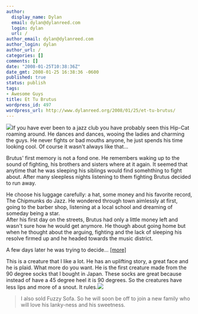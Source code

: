 ```yaml
---
author:
  display_name: Dylan
  email: dylan@dylanreed.com
  login: dylan
  url: /
author_email: dylan@dylanreed.com
author_login: dylan
author_url: /
categories: []
comments: []
date: "2008-01-25T10:38:36Z"
date_gmt: 2008-01-25 16:38:36 -0600
published: true
status: publish
tags:
- Awesome Guys
title: Et Tu Brutus
wordpress_id: 497
wordpress_url: http://www.dylanreed.org/2008/01/25/et-tu-brutus/
---
```


[![][1]][1]If you have ever been to a jazz club you have probably seen this Hip-Cat roaming around. He dances and dances, wooing the ladies and charming the guys. He never fights or bad mouths anyone, he just spends his time looking cool. Of course it wasn't always like that...

   [1]: http://images.etsy.com/all_images/a/a7a/153/il_430xN.18164608.jpg

  
Brutus' first memory is not a fond one. He remembers waking up to the sound of fighting, his brothers and sisters where at it again. It seemed that anytime that he was sleeping his siblings would find somehthing to fight about. After many sleepless nights listening to them fighting Brutus decided to run away. 

  
He choose his luggage carefully: a hat, some money and his favorite record, The Chipmunks do Jazz. He wondered through town aimlessly at first, going to the barber shop, listening at a local school and dreaming of someday being a star.   
After his first day on the streets, Brutus had only a little money left and wasn't sure how he would get anymore. He though about going home but when he thought about the arguing, fighting and the lack of sleeping his resolve firmed up and he headed towards the music district. 

A few days later he was trying to decide... [[more]][2] 

   [2]: http://www.etsy.com/view_listing.php?listing_id=9139520

This is a creature that I like a lot. He has an uplifting story, a great face and he is plaid. What more do you want. He is the first creature made from the 90 degree socks that I bought in Japan. These socks are great because instead of have a 45 degree heel it is 90 degrees. So the creatures have less lips and more of a snout. It rules.[![][3]][4]

   [3]: http://images.etsy.com/all_images/4/4e2/121/il_430xN.18045869.jpg
   [4]: http://awesomeguy.etsy.com

  


> I also sold Fuzzy Sofa. So he will soon be off to join a new family who will love his lanky-ness and his sweetness.

